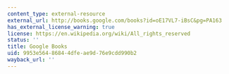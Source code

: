 ```yaml
---
content_type: external-resource
external_url: http://books.google.com/books?id=oE17VL7-iBsC&pg=PA163
has_external_license_warning: true
license: https://en.wikipedia.org/wiki/All_rights_reserved
status: ''
title: Google Books
uid: 9953e564-8684-4dfe-ae9d-76e9cdd990b2
wayback_url: ''
---
```

